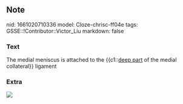 ## Note
nid: 1661020710336
model: Cloze-chrisc-ff04e
tags: GSSE::!Contributor::Victor_Liu
markdown: false

### Text
The medial meniscus is attached to the {{c1::<u>deep part</u> of
the medial collateral}} ligament

### Extra
<img src="paste-c6e2780e1d6f154fa49572535f4bddc2879d9725.jpg">
